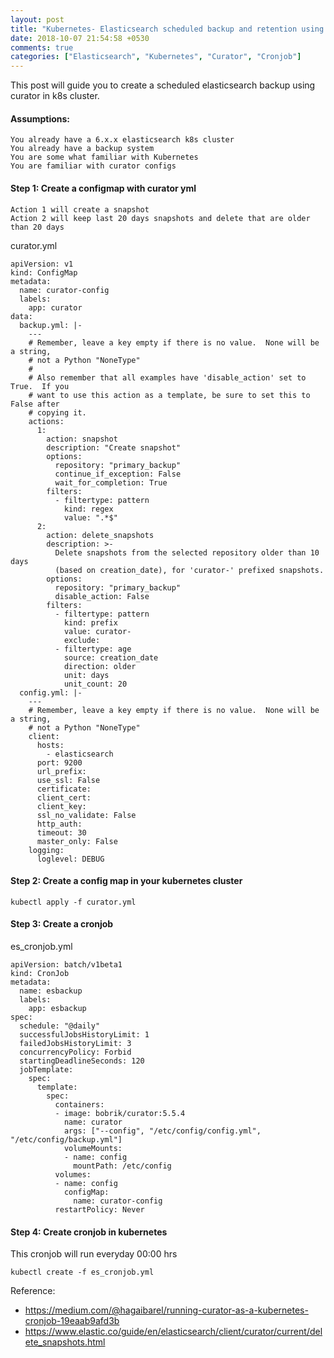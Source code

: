 ```yaml
---
layout: post
title: "Kubernetes- Elasticsearch scheduled backup and retention using Curator"
date: 2018-10-07 21:54:58 +0530
comments: true
categories: ["Elasticsearch", "Kubernetes", "Curator", "Cronjob"]
---
```


This post will guide you to create a scheduled elasticsearch backup using curator in k8s cluster.

#### Assumptions:
```
You already have a 6.x.x elasticsearch k8s cluster
You already have a backup system
You are some what familiar with Kubernetes
You are familiar with curator configs
```
#### Step 1: Create a configmap with curator yml

```
Action 1 will create a snapshot
Action 2 will keep last 20 days snapshots and delete that are older than 20 days
```

curator.yml
```
apiVersion: v1
kind: ConfigMap
metadata:
  name: curator-config
  labels:
    app: curator
data:
  backup.yml: |-
    ---
    # Remember, leave a key empty if there is no value.  None will be a string,
    # not a Python "NoneType"
    #
    # Also remember that all examples have 'disable_action' set to True.  If you
    # want to use this action as a template, be sure to set this to False after
    # copying it.
    actions:
      1:
        action: snapshot
        description: "Create snapshot"
        options:
          repository: "primary_backup"
          continue_if_exception: False
          wait_for_completion: True
        filters:
          - filtertype: pattern
            kind: regex
            value: ".*$"
      2:
        action: delete_snapshots
        description: >-
          Delete snapshots from the selected repository older than 10 days
          (based on creation_date), for 'curator-' prefixed snapshots.
        options:
          repository: "primary_backup"
          disable_action: False
        filters:
          - filtertype: pattern
            kind: prefix
            value: curator-
            exclude:
          - filtertype: age
            source: creation_date
            direction: older
            unit: days
            unit_count: 20
  config.yml: |-
    ---
    # Remember, leave a key empty if there is no value.  None will be a string,
    # not a Python "NoneType"
    client:
      hosts:
        - elasticsearch
      port: 9200
      url_prefix:
      use_ssl: False
      certificate:
      client_cert:
      client_key:
      ssl_no_validate: False
      http_auth:
      timeout: 30
      master_only: False
    logging:
      loglevel: DEBUG
```

#### Step 2: Create a config map in your kubernetes cluster
```
kubectl apply -f curator.yml
```

#### Step 3: Create a cronjob

es_cronjob.yml

```
apiVersion: batch/v1beta1
kind: CronJob
metadata:
  name: esbackup
  labels:
    app: esbackup
spec:
  schedule: "@daily"
  successfulJobsHistoryLimit: 1
  failedJobsHistoryLimit: 3
  concurrencyPolicy: Forbid
  startingDeadlineSeconds: 120
  jobTemplate:
    spec:
      template:
        spec:
          containers:
          - image: bobrik/curator:5.5.4
            name: curator
            args: ["--config", "/etc/config/config.yml", "/etc/config/backup.yml"]
            volumeMounts:
            - name: config
              mountPath: /etc/config
          volumes:
          - name: config
            configMap:
              name: curator-config
          restartPolicy: Never
```

#### Step 4: Create cronjob in kubernetes
This cronjob will run everyday 00:00 hrs
```
kubectl create -f es_cronjob.yml
```

Reference:

* https://medium.com/@hagaibarel/running-curator-as-a-kubernetes-cronjob-19eaab9afd3b
* https://www.elastic.co/guide/en/elasticsearch/client/curator/current/delete_snapshots.html
